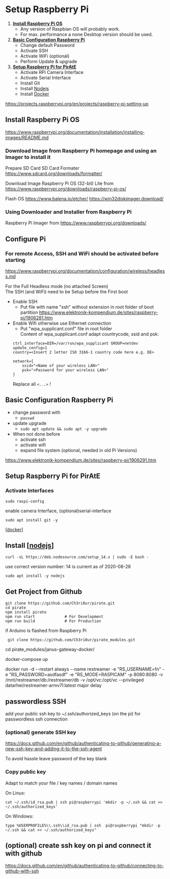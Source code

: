 # Setup Raspberry Pi

1. **[Install Raspberry Pi OS](#Install-Raspberry-Pi-OS)**
   - Any version of Raspbian OS will probably work.
   - For max. performance a none Desktop version should be used.
2. **[Basic Configuration Raspberry Pi](#Basic-Configuration-Raspberry-Pi)**
   - Change default Password
   - Activate SSH
   - Activate WiFi (optional)
   - Perform Update & upgrade
3. **[Setup Raspberry Pi for PirAtE](#Setup-Raspberry-Pi-for-PirAtE)**
   - Activate RPi Camera Interface
   - Activate Serial Interface
   - Install Git
   - Install [Nodejs]
   - Install [Docker]


https://projects.raspberrypi.org/en/projects/raspberry-pi-setting-up

## Install Raspberry Pi OS

https://www.raspberrypi.org/documentation/installation/installing-images/README.md

### Download Image from Raspberry Pi homepage and using an Imager to install it

 Prepare SD Card
SD Card Formater
https://www.sdcard.org/downloads/formatter/

Download Image
Raspberry Pi OS (32-bit) Lite
from https://www.raspberrypi.org/downloads/raspberry-pi-os/

Flash OS
https://www.balena.io/etcher/ 
https://win32diskimager.download/

### Using Downloader and Installer from Raspberry Pi

Raspberry Pi Imager
from https://www.raspberrypi.org/downloads/

## Configure Pi

### For remote Access, SSH and WiFi should be activated before starting
https://www.raspberrypi.org/documentation/configuration/wireless/headless.md 

For the Full Headless mode (no attached Screen)\
The SSH (and WiFi) need to be Setup before the First boot
- Enable SSH 
  - Put file with name "ssh" without extension in root folder of boot partition
   https://www.elektronik-kompendium.de/sites/raspberry-pi/1906281.htm
- Enable Wifi otherwise use Ethernet connection
  - Put "wpa_supplicant.conf" file in root folder\
   Content of wpa_supplicant.conf
   adapt countrycode, ssid and psk:
   ```
   ctrl_interface=DIR=/var/run/wpa_supplicant GROUP=netdev
   update_config=1
   country=<Insert 2 letter ISO 3166-1 country code here e.g. DE> 

   network={
       ssid="<Name of your wireless LAN>"
       psk="<Password for your wireless LAN>"
   }
   ```
   Replace all ```<...>``` !



## Basic Configuration Raspberry Pi
- change password with 
  - ```passwd```
- update upgrade
  - ```sudo apt update && sudo apt -y upgrade```
- When not done before
  - activate ssh
  - activate wifi
  - expand file system (optional, needed in old Pi Versions)

https://www.elektronik-kompendium.de/sites/raspberry-pi/1906291.htm


## Setup Raspberry Pi for PirAtE
### Activate Interfaces

```
sudo raspi-config
```
enable camera Interface, (optional)serial-interface

```
sudo apt install git -y
```
[[docker]]



## Install [[nodejs]]

```
curl -sL https://deb.nodesource.com/setup_14.x | sudo -E bash -
```

use correct version number: 14 is current as of 2020-08-28

```
sudo apt install -y nodejs
```



## Get Project from Github
```
git clone https://github.com/Ch3ri0ur/pirate.git
cd pirate
npm install pirate
npm run start             # For Development
npm run build             # For Production
```

if Arduino is flashed from Raspberry Pi
```
 git clone https://github.com/Ch3ri0ur/pirate_modules.git
```
 cd pirate_modules/janus-gateway-docker/

 docker-compose up


docker run -d --restart always --name restreamer -e "RS_USERNAME=fn" -e "RS_PASSWORD=asdfasdf" -e "RS_MODE=RASPICAM" -p 8080:8080 -v /mnt/restreamer/db:/restreamer/db -v /opt/vc:/opt/vc --privileged datarhei/restreamer-armv7l:latest
major delay







## passwordless SSH
add your public ssh key to ~/.ssh/authorized_keys (on the pi) for passwordless ssh connection

### (optional) generate SSH key
https://docs.github.com/en/github/authenticating-to-github/generating-a-new-ssh-key-and-adding-it-to-the-ssh-agent

To avoid hassle leave password of the key blank

### Copy public key
Adapt to match your file / key names / domain names

On Linux:
```
cat ~/.ssh/id_rsa.pub | ssh pi@raspberrypi 'mkdir -p ~/.ssh && cat >> ~/.ssh/authorized_keys'
```

On Windows:
```
type %USERPROFILE%\\.ssh\\id_rsa.pub | ssh  pi@raspberrypi "mkdir -p ~/.ssh && cat >> ~/.ssh/authorized_keys"
```

## (optional) create ssh key on pi and connect it with github

https://docs.github.com/en/github/authenticating-to-github/connecting-to-github-with-ssh



[//begin]: # "Autogenerated link references for markdown compatibility"
[docker]: docker "Docker"
[nodejs]: nodejs "Nodejs"
[//end]: # "Autogenerated link references"